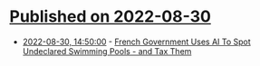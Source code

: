 # [Published on 2022-08-30](index.md)

* [2022-08-30, 14:50:00](https://slashdot.org/story/22/08/30/1450253/french-government-uses-ai-to-spot-undeclared-swimming-pools---and-tax-them?utm_source=rss1.0mainlinkanon&utm_medium=feed) - [French Government Uses AI To Spot Undeclared Swimming Pools - and Tax Them](https://slashdot.org/story/22/08/30/1450253/french-government-uses-ai-to-spot-undeclared-swimming-pools---and-tax-them?utm_source=rss1.0mainlinkanon&utm_medium=feed)
